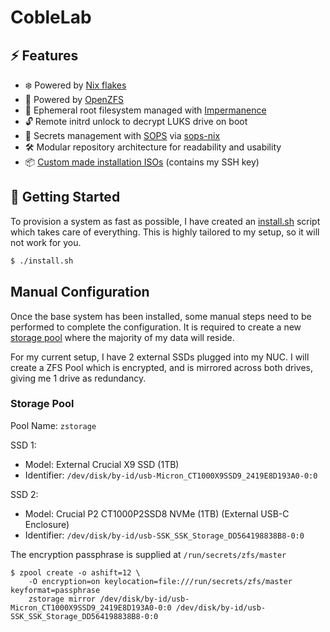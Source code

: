 # CobleLab

## ⚡️ Features

- ❄️ Powered by [Nix flakes](https://nixos.wiki/wiki/Flakes)
- 💾 Powered by [OpenZFS](https://openzfs.org)
- 👻 Ephemeral root filesystem managed with [Impermanence](https://github.com/nix-community/impermanence)
- 🔓 Remote initrd unlock to decrypt LUKS drive on boot
- 🔑 Secrets management with [SOPS](https://getsops.io/) via [sops-nix](https://github.com/Mic92/sops-nix)
- 🛠️ Modular repository architecture for readability and usability
- 📦 [Custom made installation ISOs](https://github.com/jackcoble/coblelab/releases) (contains my SSH key)

## 🧱 Getting Started

To provision a system as fast as possible, I have created an [install.sh](https://github.com/jackcoble/coblelab/blob/main/install.sh) script which takes care of everything. This is highly tailored to my setup, so it will not work for you.

```bash
$ ./install.sh
```

## Manual Configuration

Once the base system has been installed, some manual steps need to be performed to complete the configuration. It is required to create a new [storage pool](https://openzfs.readthedocs.io/en/latest/introduction.html#storage-pools) where the majority of my data will reside.

For my current setup, I have 2 external SSDs plugged into my NUC. I will create a ZFS Pool which is encrypted, and is mirrored across both drives, giving me 1 drive as redundancy.

### Storage Pool

Pool Name: `zstorage`

SSD 1:

- Model: External Crucial X9 SSD (1TB)
- Identifier: `/dev/disk/by-id/usb-Micron_CT1000X9SSD9_2419E8D193A0-0:0`

SSD 2:

- Model: Crucial P2 CT1000P2SSD8 NVMe (1TB) (External USB-C Enclosure)
- Identifier: `/dev/disk/by-id/usb-SSK_SSK_Storage_DD564198838B8-0:0`

The encryption passphrase is supplied at `/run/secrets/zfs/master`

```
$ zpool create -o ashift=12 \
    -O encryption=on keylocation=file:///run/secrets/zfs/master keyformat=passphrase
    zstorage mirror /dev/disk/by-id/usb-Micron_CT1000X9SSD9_2419E8D193A0-0:0 /dev/disk/by-id/usb-SSK_SSK_Storage_DD564198838B8-0:0
```
